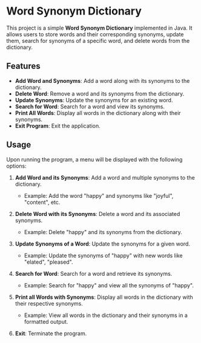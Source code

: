 # Word Synonym Dictionary

This project is a simple **Word Synonym Dictionary** implemented in Java. It allows users to store words and their corresponding synonyms, update them, search for synonyms of a specific word, and delete words from the dictionary.

## Features

- **Add Word and Synonyms**: Add a word along with its synonyms to the dictionary.
- **Delete Word**: Remove a word and its synonyms from the dictionary.
- **Update Synonyms**: Update the synonyms for an existing word.
- **Search for Word**: Search for a word and view its synonyms.
- **Print All Words**: Display all words in the dictionary along with their synonyms.
- **Exit Program**: Exit the application.

## Usage

Upon running the program, a menu will be displayed with the following options:

1. **Add Word and its Synonyms**: Add a word and multiple synonyms to the dictionary.
   - Example: Add the word "happy" and synonyms like "joyful", "content", etc.
   
2. **Delete Word with its Synonyms**: Delete a word and its associated synonyms.
   - Example: Delete "happy" and its synonyms from the dictionary.
   
3. **Update Synonyms of a Word**: Update the synonyms for a given word.
   - Example: Update the synonyms of "happy" with new words like "elated", "pleased".
   
4. **Search for Word**: Search for a word and retrieve its synonyms.
   - Example: Search for "happy" and view all the synonyms of "happy".
   
5. **Print all Words with Synonyms**: Display all words in the dictionary with their respective synonyms.
   - Example: View all words in the dictionary and their synonyms in a formatted output.
   
6. **Exit**: Terminate the program.


